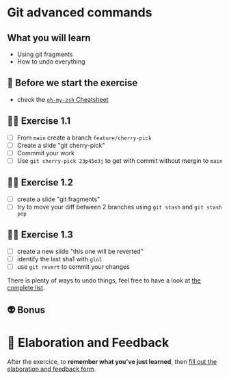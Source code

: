 # Git advanced commands

## What you will learn

- Using git fragments
- How to undo everything

## 👾 Before we start the exercise

- check the [`oh-my-zsh` Cheatsheet](https://github.com/ohmyzsh/ohmyzsh/wiki/Cheatsheet)

## 👨‍🚀 Exercise 1.1

- [ ] From `main` create a branch `feature/cherry-pick`
- [ ] Create a slide "git cherry-pick"
- [ ] Commmit your work
- [ ] Use `git cherry-pick 23p45o3j` to get with commit without mergin to `main`

## 👨‍🚀 Exercise 1.2

- [ ] create a slide "git fragments"
- [ ] try to move your diff between 2 branches using `git stash` and `git stash pop`

## 👨‍🚀 Exercise 1.3

- [ ] create a new slide "this one will be reverted"
- [ ] identify the last sha1 with `glol`
- [ ] use `git revert` to commit your changes

There is plenty of ways to undo things, feel free to have a look at [the complete list](https://github.com/blog/2019-how-to-undo-almost-anything-with-git).

## 👽 Bonus

# 🏅 Elaboration and Feedback

After the exercice, to __remember what you've just learned__, then [fill out the elaboration and feedback form](https://airtable.com/shrBuZqOJL5UeLLF1?prefill_Name=GitHub%20103&prefill_Exercice=01).
